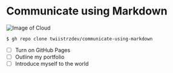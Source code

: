 # Communicate using Markdown

![Image of Cloud](https://octodex.github.com/images/cloud.jpg)

```
$ gh repo clone twiistrzdev/communicate-using-markdown
```

- [ ] Turn on GitHub Pages
- [ ] Outline my portfolio
- [ ] Introduce myself to the world
